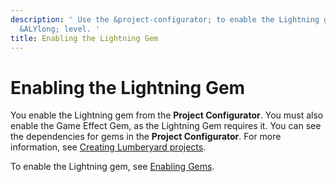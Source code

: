 ```yaml
---
description: ' Use the &project-configurator; to enable the Lightning gem in your
  &ALYlong; level. '
title: Enabling the Lightning Gem
---
```

# Enabling the Lightning Gem<a name="gems-system-gem-lightning-arc-enabling"></a>

You enable the Lightning gem from the **Project Configurator**\. You must also enable the Game Effect Gem, as the Lightning Gem requires it\. You can see the dependencies for gems in the **Project Configurator**\. For more information, see [Creating Lumberyard projects](configurator-intro.md)\.

To enable the Lightning gem, see [Enabling Gems](gems-system-using-project-configurator.md)\.